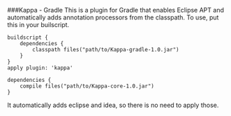 ###Kappa - Gradle
This is a plugin for Gradle that enables Eclipse APT
 and automatically adds annotation processors from
 the classpath. To use, put this in your builscript.
```
buildscript {
    dependencies {
        classpath files("path/to/Kappa-gradle-1.0.jar")
    }
}
apply plugin: 'kappa'

dependencies {
    compile files("path/to/Kappa-core-1.0.jar")
}
```
It automatically adds eclipse and idea, so there is
 no need to apply those.
